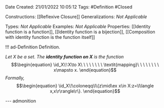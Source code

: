 <br />
<br />

Date Created: 21/01/2022 10:05:12
Tags: #Definition #Closed 

Constructions: [[Reflexive Closure]]
Generalizations: _Not Applicable_

Types: _Not Applicable_
Examples: _Not Applicable_ 
Properties: [[Identity function is a function]], [[Identity function is a bijection]], [[Composition with identity function is the function itself]]

!!! ad-Definition Definition.

_Let $X$ be a set. The **identity function on $X$** is the function_
$$\begin{equation}
    \id_X\!:X\to X\ \ \ \ \ \ \ \ \textit{mapping}\ \ \ \ \ \ \ \ x\mapsto x.
\end{equation}$$
_Formally,_
$$\begin{equation}
    \id_X\!\coloneqq\l\{z\mid\ex x\in X:z=\l\langle x,x\r\rangle\r\}.
\end{equation}$$

--- admonition
